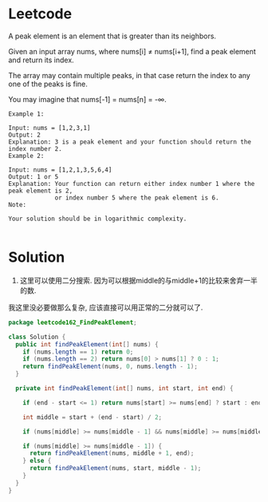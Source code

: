 # Leetcode

A peak element is an element that is greater than its neighbors.

Given an input array nums, where nums[i] ≠ nums[i+1], find a peak element and return its index.

The array may contain multiple peaks, in that case return the index to any one of the peaks is fine.

You may imagine that nums[-1] = nums[n] = -∞.

```
Example 1:

Input: nums = [1,2,3,1]
Output: 2
Explanation: 3 is a peak element and your function should return the index number 2.
Example 2:

Input: nums = [1,2,1,3,5,6,4]
Output: 1 or 5 
Explanation: Your function can return either index number 1 where the peak element is 2, 
             or index number 5 where the peak element is 6.
Note:

Your solution should be in logarithmic complexity.


```

# Solution

1. 这里可以使用二分搜索. 
因为可以根据middle的与middle+1的比较来舍弃一半的数.

我这里没必要做那么复杂, 应该直接可以用正常的二分就可以了.

```java
package leetcode162_FindPeakElement;

class Solution {
  public int findPeakElement(int[] nums) {
    if (nums.length == 1) return 0;
    if (nums.length == 2) return nums[0] > nums[1] ? 0 : 1;
    return findPeakElement(nums, 0, nums.length - 1);
  }

  private int findPeakElement(int[] nums, int start, int end) {

    if (end - start <= 1) return nums[start] >= nums[end] ? start : end;

    int middle = start + (end - start) / 2;

    if (nums[middle] >= nums[middle - 1] && nums[middle] >= nums[middle + 1]) return middle;

    if (nums[middle] >= nums[middle - 1]) {
      return findPeakElement(nums, middle + 1, end);
    } else {
      return findPeakElement(nums, start, middle - 1);
    }
  }
}

```
